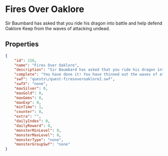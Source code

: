 # Fires Over Oaklore

Sir Baumbard has asked that you ride his dragon into battle and help defend Oaklore Keep from the waves of attacking undead.

## Properties

```json
{
    "id": 216,
    "name": "Fires Over Oaklore",
    "description": "Sir Baumbard has asked that you ride his dragon into battle and help defend Oaklore Keep from the waves of attacking undead.",
    "complete": "You have done it! You have thinned out the waves of attacking undead. The knights of the Pactogonal Table cheer when you and Glumbert land, and award you with a Defender's Medal for defending Oaklore Keep!",
    "swf": "quests\/quest-firesoveroaklore2.swf",
    "swfX": "none",
    "maxSilver": 0,
    "maxGold": 0,
    "maxGems": 0,
    "maxExp": 0,
    "minTime": 1,
    "counter": 0,
    "extra": "",
    "dailyIndex": 0,
    "dailyReward": 0,
    "monsterMinLevel": 0,
    "monsterMaxLevel": 0,
    "monsterType": "none",
    "monsterGroupSwf": "none"
}
```

